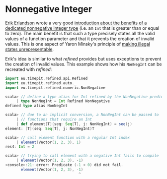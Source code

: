 # Nonnegative Integer

[Erik Erlandson][erikerlandson] wrote a very good [introduction about
the benefits of a dedicated nonnegative integer type][non-negative-numerics]
(i.e. an `Int` that is greater than or equal to zero). The main benefit
is that such a type precisely states all the valid values of a function
parameter and that it prevents the creation of invalid values. This is
one aspect of Yaron Minsky's principle of
[making illegal states unrepresentable][effective-ml-revisited].

Erik's idea is similar to what *refined* provides but uses exceptions
to prevent the creation of invalid values. This example shows how his
`NonNegInt` can be recreated with *refined*:

```scala
import eu.timepit.refined.api.Refined
import eu.timepit.refined.auto._
import eu.timepit.refined.numeric.NonNegative
```
```scala
scala> // define a type alias for Int refined by the NonNegative predicate
     | type NonNegInt = Int Refined NonNegative
defined type alias NonNegInt

scala> // due to an implicit conversion, a NonNegInt can be passed to
     | // functions that require an Int
     | def element[T](seq: Seq[T], j: NonNegInt) = seq(j)
element: [T](seq: Seq[T], j: NonNegInt)T

scala> // call element function with a regular Int index
     | element(Vector(1, 2, 3), 1)
res4: Int = 2
```

```scala
scala> // trying to call element with a negative Int fails to compile
     | element(Vector(1, 2, 3), -1)
<console>:21: error: Predicate (-1 < 0) did not fail.
       element(Vector(1, 2, 3), -1)
                                 ^
```

[erikerlandson]: http://erikerlandson.github.io
[non-negative-numerics]: http://erikerlandson.github.io/blog/2015/08/18/lightweight-non-negative-numerics-for-better-scala-type-signatures/
[effective-ml-revisited]: https://blogs.janestreet.com/effective-ml-revisited/

